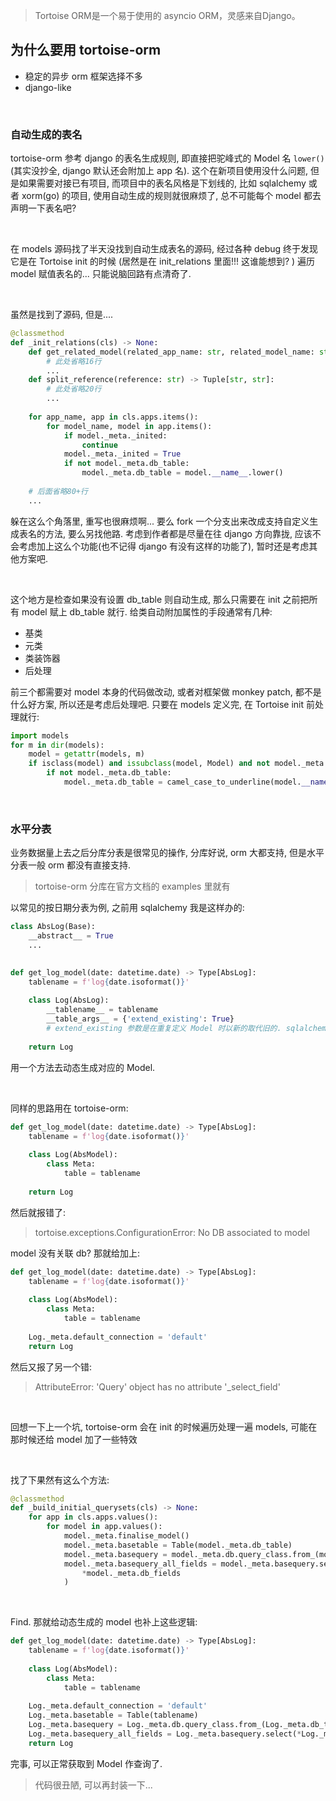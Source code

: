 > Tortoise ORM是一个易于使用的 asyncio ORM，灵感来自Django。

## 为什么要用 tortoise-orm

- 稳定的异步 orm 框架选择不多
- django-like

<br/>

### 自动生成的表名

tortoise-orm 参考 django 的表名生成规则, 即直接把驼峰式的 Model 名 `lower()` (其实没抄全, django 默认还会附加上 app 名). 这个在新项目使用没什么问题, 但是如果需要对接已有项目, 而项目中的表名风格是下划线的, 比如 sqlalchemy 或者 xorm(go) 的项目, 使用自动生成的规则就很麻烦了, 总不可能每个 model 都去声明一下表名吧?

<br/>

在 models 源码找了半天没找到自动生成表名的源码, 经过各种 debug 终于发现它是在 Tortoise init 的时候 (居然是在 init_relations 里面!!! 这谁能想到? ) 遍历 model 赋值表名的... 只能说脑回路有点清奇了.

<br/>

虽然是找到了源码, 但是....

```python
@classmethod
def _init_relations(cls) -> None:
    def get_related_model(related_app_name: str, related_model_name: str) -> Type["Model"]:
        # 此处省略16行
        ...
    def split_reference(reference: str) -> Tuple[str, str]:
        # 此处省略20行
        ...
    
    for app_name, app in cls.apps.items():
        for model_name, model in app.items():
            if model._meta._inited:
                continue
            model._meta._inited = True
            if not model._meta.db_table:
                model._meta.db_table = model.__name__.lower()
    
    # 后面省略80+行
    ...
```

躲在这么个角落里, 重写也很麻烦啊... 要么 fork 一个分支出来改成支持自定义生成表名的方法, 要么另找他路. 考虑到作者都是尽量在往 django 方向靠拢, 应该不会考虑加上这么个功能(也不记得 django 有没有这样的功能了), 暂时还是考虑其他方案吧.

<br/>

这个地方是检查如果没有设置 db_table 则自动生成, 那么只需要在 init 之前把所有 model 赋上 db_table 就行. 给类自动附加属性的手段通常有几种:

- 基类
- 元类
- 类装饰器
- 后处理

前三个都需要对 model 本身的代码做改动, 或者对框架做 monkey patch, 都不是什么好方案, 所以还是考虑后处理吧. 只要在 models 定义完, 在 Tortoise init 前处理就行:

```python
import models
for m in dir(models):
    model = getattr(models, m)
    if isclass(model) and issubclass(model, Model) and not model._meta.abstract:
        if not model._meta.db_table:
            model._meta.db_table = camel_case_to_underline(model.__name__)
```

<br/>

### 水平分表

业务数据量上去之后分库分表是很常见的操作, 分库好说, orm 大都支持, 但是水平分表一般 orm 都没有直接支持.

> tortoise-orm 分库在官方文档的 examples 里就有

以常见的按日期分表为例, 之前用 sqlalchemy 我是这样办的:

```python
class AbsLog(Base):
    __abstract__ = True
    ...
    

def get_log_model(date: datetime.date) -> Type[AbsLog]:
    tablename = f'log{date.isoformat()}'
    
    class Log(AbsLog):
        __tablename__ = tablename
        __table_args__ = {'extend_existing': True}
        # extend_existing 参数是在重复定义 Model 时以新的取代旧的. sqlalchemy 底层维护了一个表名到 model 的 map. 因此这里也可以从底层 map 中尝试获取, 或者自己维护缓存以复用 model
    
    return Log
```

用一个方法去动态生成对应的 Model.

<br/>

同样的思路用在 tortoise-orm:

```python
def get_log_model(date: datetime.date) -> Type[AbsLog]:
    tablename = f'log{date.isoformat()}'
    
    class Log(AbsModel):
        class Meta:
            table = tablename
    
    return Log
```

然后就报错了:

> tortoise.exceptions.ConfigurationError: No DB associated to model

model 没有关联 db? 那就给加上:

```python
def get_log_model(date: datetime.date) -> Type[AbsLog]:
    tablename = f'log{date.isoformat()}'
    
    class Log(AbsModel):
        class Meta:
            table = tablename
    
    Log._meta.default_connection = 'default'
    return Log
```

然后又报了另一个错:

> AttributeError: 'Query' object has no attribute '_select_field'

<br/>

回想一下上一个坑, tortoise-orm 会在 init 的时候遍历处理一遍 models, 可能在那时候还给 model 加了一些特效

<br/>

找了下果然有这么个方法:

```python
@classmethod
def _build_initial_querysets(cls) -> None:
    for app in cls.apps.values():
        for model in app.values():
            model._meta.finalise_model()
            model._meta.basetable = Table(model._meta.db_table)
            model._meta.basequery = model._meta.db.query_class.from_(model._meta.db_table)
            model._meta.basequery_all_fields = model._meta.basequery.select(
                *model._meta.db_fields
            )
```

<br/>

Find. 那就给动态生成的 model 也补上这些逻辑:

```python
def get_log_model(date: datetime.date) -> Type[AbsLog]:
    tablename = f'log{date.isoformat()}'
    
    class Log(AbsModel):
        class Meta:
            table = tablename
    
    Log._meta.default_connection = 'default'
    Log._meta.basetable = Table(tablename)
    Log._meta.basequery = Log._meta.db.query_class.from_(Log._meta.db_table)
    Log._meta.basequery_all_fields = Log._meta.basequery.select(*Log._meta.db_fields)
    return Log
```

完事, 可以正常获取到 Model 作查询了.

> 代码很丑陋, 可以再封装一下...